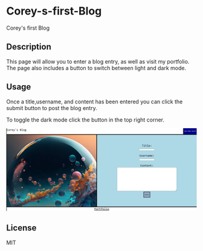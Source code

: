 # Corey-s-first-Blog
Corey's first Blog


## Description


This page will allow you to enter a blog entry, as well as visit my portfolio.
The page also includes a button to switch between light and dark mode.



## Usage

Once a title,username, and content has been entered you can click the submit button to post the blog entry.

To toggle the dark mode click the button in the top right corner.

![alt text](./assets/Screenshot%202024-07-05%20135941.png)



## License

MIT


